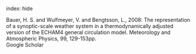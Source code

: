 index: hide

<div class="Citation">

  <div class="Citation-body">
    <div class="Citation-text">Bauer, H. S. and Wulfmeyer, V. and Bengtsson, L., 2008: The representation of a synoptic-scale weather system in a thermodynamically adjusted version of the ECHAM4 general circulation model. <span class="Article-journal">Meteorology and Atmospheric Physics, </span><span class="Article-volume">99, </span>129-153pp.</div>
    <div class="Citation-links">
      <div class="CitationLink" data-href="https://scholar.google.com/scholar?q=The+representation+of+a+synoptic-scale+weather+system+in+a+thermodynamically+adjusted+version+of+the+ECHAM4+general+circulation+model">
        <div class="CitationLink-icon CitationLink-Scholar"></div>
        <div class="CitationLink-text">Google Scholar</div>
      </div>
    </div>
  </div>
</div>


<div class="Citation-copy">

</div>
